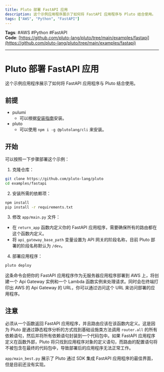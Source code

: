 ```yaml
---
title: Pluto 部署 FastAPI 应用
description: 这个示例应用程序展示了如何将 FastAPI 应用程序与 Pluto 结合使用。
tags: ["AWS", "Python", "FastAPI"]
---
```



**Tags**: #AWS #Python #FastAPI  
**Code**: [https://github.com/pluto-lang/pluto/tree/main/examples/fastapi](https://github.com/pluto-lang/pluto/tree/main/examples/fastapi)

--- 
# Pluto 部署 FastAPI 应用

这个示例应用程序展示了如何将 FastAPI 应用程序与 Pluto 结合使用。

## 前提

- pulumi
  - 可以根据[安装指南](https://www.pulumi.com/docs/install/)安装。
- pluto
  - 可以使用 `npm i -g @plutolang/cli` 来安装。

## 开始

可以按照一下步骤部署这个示例：

1. 克隆仓库：

```bash
git clone https://github.com/pluto-lang/pluto
cd examples/fastapi
```

2. 安装所需的依赖项：

```bash
npm install
pip install -r requirements.txt
```

3. 修改 `app/main.py` 文件：

- 在 `return_app` 函数内定义你的 FastAPI 应用程序，需要确保所有的路由都在这个函数内定义。
- 将 `api_gateway_base_path` 变量设置为 API 网关的阶段名称，目前 Pluto 部署的阶段名称默认为 `/dev`。

4. 部署应用程序：

```bash
pluto deploy
```

这条命令会把你的 FastAPI 应用程序作为无服务器应用程序部署到 AWS 上，将创建一个 Api Gateway 实例和一个 Lambda 函数实例来处理请求。同时会在终端打印出 AWS 的 Api Gateway 的 URL，你可以通过访问这个 URL 来访问部署的应用程序。

## 注意

必须从一个函数返回 FastAPI 应用程序，并且路由应该在该函数内定义。这是因为 Pluto 是通过静态程序分析的方式找到基础设施类方法调用 `router.all` 的所有依赖语句，然后并将所有依赖语句封装到一个代码包中。如果 FastAPI 应用程序定义在函数外部，Pluto 将只找到应用程序对象的定义语句，而路由的配置语句将不被包含在最终的代码包中，导致部署后的应用程序无法正常工作。

`app/main_best.py` 展示了 Pluto 通过 SDK 集成 FastAPI 应用程序的最佳界面，但是目前还没有实现。
